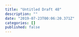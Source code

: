 ```yaml
---
title: "Untitled Draft 48"
description: ""
date: "2019-07-23T00:06:20.371Z"
categories: []
published: false
---
```



